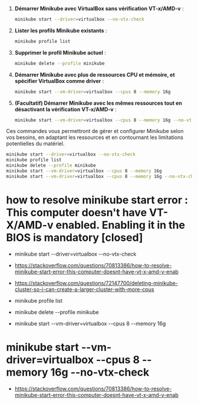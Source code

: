 1. **Démarrer Minikube avec VirtualBox sans vérification VT-x/AMD-v** :
   ```bash
   minikube start --driver=virtualbox --no-vtx-check
   ```

2. **Lister les profils Minikube existants** :
   ```bash
   minikube profile list
   ```

3. **Supprimer le profil Minikube actuel** :
   ```bash
   minikube delete --profile minikube
   ```

4. **Démarrer Minikube avec plus de ressources CPU et mémoire, et spécifier VirtualBox comme driver** :
   ```bash
   minikube start --vm-driver=virtualbox --cpus 8 --memory 16g
   ```

5. **(Facultatif) Démarrer Minikube avec les mêmes ressources tout en désactivant la vérification VT-x/AMD-v** :
   ```bash
   minikube start --vm-driver=virtualbox --cpus 8 --memory 16g --no-vtx-check
   ```

Ces commandes vous permettront de gérer et configurer Minikube selon vos besoins, en adaptant les ressources et en contournant les limitations potentielles du matériel.

```bash
minikube start --driver=virtualbox --no-vtx-check
minikube profile list
minikube delete --profile minikube
minikube start --vm-driver=virtualbox --cpus 8 --memory 16g
minikube start --vm-driver=virtualbox --cpus 8 --memory 16g --no-vtx-check
```



# how to resolve minikube start error : This computer doesn't have VT-X/AMD-v enabled. Enabling it in the BIOS is mandatory [closed]

- minikube start --driver=virtualbox --no-vtx-check
- https://stackoverflow.com/questions/70813386/how-to-resolve-minikube-start-error-this-computer-doesnt-have-vt-x-amd-v-enab
- https://stackoverflow.com/questions/72147700/deleting-minikube-cluster-so-i-can-create-a-larger-cluster-with-more-cpus


- minikube profile list
- minikube delete --profile minikube
- minikube start --vm-driver=virtualbox --cpus 8 --memory 16g
# minikube start --vm-driver=virtualbox --cpus 8 --memory 16g  --no-vtx-check
- https://stackoverflow.com/questions/70813386/how-to-resolve-minikube-start-error-this-computer-doesnt-have-vt-x-amd-v-enab


